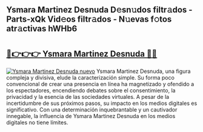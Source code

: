 ## Ysmara Martinez Desnuda D𝚎sn𝚞dos filtr𝚊dos - Parts-xQk Vid𝚎os filtr𝚊dos - N𝚞evas f𝚘tos atr𝚊ctivas hWHb6

# <h2><a href="http://mb7p4m.tromn.icu/?c=Ysmara+Martinez+Desnuda">🔗👉👉👉 Ysmara Martinez Desnuda 🔗🔗</a></h2>

[![Ysmara Martinez Desnuda nuevo](https://i.imgur.com/pEAQMta.gif)](http://mb7p4m.tromn.icu/?c=Ysmara+Martinez+Desnuda)
Ysmara Martinez Desnuda, una figura compleja y divisiva, elude la caracterización simple. Su forma poco convencional de crear una presencia en línea ha magnetizado y ofendido a los espectadores, encendiendo debates sobre el consentimiento, la privacidad y la esencia de las sociedades virtuales. A pesar de la incertidumbre de sus próximos pasos, su impacto en los medios digitales es significativo. Con una determinación inquebrantable y un cautivador innegable, la influencia de Ysmara Martinez Desnuda en los medios digitales no tiene límites.
